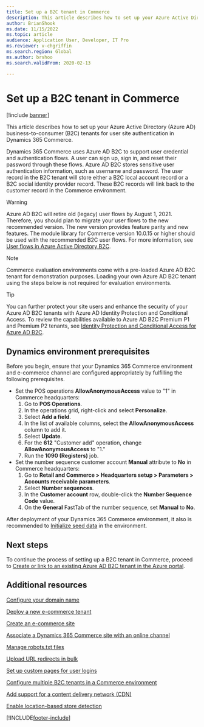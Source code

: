 ```yaml
---
title: Set up a B2C tenant in Commerce
description: This article describes how to set up your Azure Active Directory (Azure AD) business-to-consumer (B2C) tenants for user site authentication in Microsoft Dynamics 365 Commerce.
author: BrianShook
ms.date: 11/15/2022
ms.topic: article 
audience: Application User, Developer, IT Pro
ms.reviewer: v-chgriffin
ms.search.region: Global
ms.author: brshoo
ms.search.validFrom: 2020-02-13

---
```


# Set up a B2C tenant in Commerce

[!include [banner](includes/banner.md)]

This article describes how to set up your Azure Active Directory (Azure AD) business-to-consumer (B2C) tenants for user site authentication in Dynamics 365 Commerce.

Dynamics 365 Commerce uses Azure AD B2C to support user credential and authentication flows. A user can sign up, sign in, and reset their password through these flows. Azure AD B2C stores sensitive user authentication information, such as username and password. The user record in the B2C tenant will store either a B2C local account record or a B2C social identity provider record. These B2C records will link back to the customer record in the Commerce environment.

> [!WARNING] 
> Azure AD B2C will retire old (legacy) user flows by August 1, 2021. Therefore, you should plan to migrate your user flows to the new recommended version. The new version provides feature parity and new features. The module library for Commerce version 10.0.15 or higher should be used with the recommended B2C user flows. For more information, see [User flows in Azure Active Directory B2C](/azure/active-directory-b2c/user-flow-overview).
 
 > [!NOTE]
 > Commerce evaluation environments come with a pre-loaded Azure AD B2C tenant for demonstration purposes. Loading your own Azure AD B2C tenant using the steps below is not required for evaluation environments.

> [!TIP]
> You can further protect your site users and enhance the security of your Azure AD B2C tenants with Azure AD Identity Protection and Conditional Access. To review the capabilities available to Azure AD B2C Premium P1 and Premium P2 tenants, see [Identity Protection and Conditional Access for Azure AD B2C](/azure/active-directory-b2c/conditional-access-identity-protection-overview).

## Dynamics environment prerequisites

Before you begin, ensure that your Dynamics 365 Commerce environment and e-commerce channel are configured appropriately by fulfilling the following prerequisites.

- Set the POS operations **AllowAnonymousAccess** value to "1" in Commerce headquarters:
    1. Go to **POS Operations**.
    1. In the operations grid, right-click and select **Personalize**.
    1. Select **Add a field**.
    1. In the list of available columns, select the **AllowAnonymousAccess** column to add it.
    1. Select **Update**.
    1. For the **612** "Customer add" operation, change **AllowAnonymousAccess** to "1."
    1. Run the **1090 (Registers)** job.
- Set the number sequence customer account **Manual** attribute to **No** in Commerce headquarters:
    1. Go to **Retail and Commerce \> Headquarters setup \> Parameters \> Accounts receivable parameters**.
    1. Select **Number sequences**.
    1. In the **Customer account** row, double-click the **Number Sequence Code** value.
    1. On the **General** FastTab of the number sequence, set **Manual** to **No**.

After deployment of your Dynamics 365 Commerce environment, it also is recommended to [Initialize seed data](enable-configure-retail-functionality.md) in the environment.

## Next steps

To continue the process of setting up a B2C tenant in Commerce, proceed to [Create or link to an existing Azure AD B2C tenant in the Azure portal](create-link-aad-b2c-tenant.md).

## Additional resources

[Configure your domain name](configure-your-domain-name.md)

[Deploy a new e-commerce tenant](deploy-ecommerce-site.md)

[Create an e-commerce site](create-ecommerce-site.md)

[Associate a Dynamics 365 Commerce site with an online channel](associate-site-online-store.md)

[Manage robots.txt files](manage-robots-txt-files.md)

[Upload URL redirects in bulk](upload-bulk-redirects.md)

[Set up custom pages for user logins](custom-pages-user-logins.md)

[Configure multiple B2C tenants in a Commerce environment](configure-multi-B2C-tenants.md)

[Add support for a content delivery network (CDN)](add-cdn-support.md)

[Enable location-based store detection](enable-store-detection.md)


[!INCLUDE[footer-include](../includes/footer-banner.md)]
